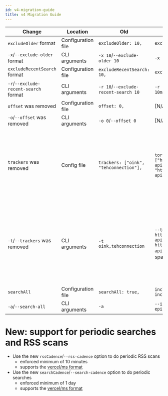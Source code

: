 ```yaml
---
id: v4-migration-guide
title: v4 Migration Guide
---
```


| Change                                | Location           | Old                                    | New                                                                                                                           | Notes                                                                                                                                                                                        |
| ------------------------------------- | ------------------ | -------------------------------------- | ----------------------------------------------------------------------------------------------------------------------------- | -------------------------------------------------------------------------------------------------------------------------------------------------------------------------------------------- |
| `excludeOlder` format                 | Configuration file | `excludeOlder: 10,`                    | `excludeOlder: "10 minutes",`                                                                                                 |
| `-x`/`--exclude-older` format         | CLI arguments      | `-x 10`/`--exclude-older 10`           | `-x 10min`/`--exclude-older 10min`                                                                                            |
| `excludeRecentSearch` format          | Configuration file | `excludeRecentSearch: 10,`             | `excludeRecentSearch: "10 minutes",`                                                                                          |
| `-r`/`--exclude-recent-search` format | CLI arguments      | `-r 10`/`--exclude-recent-search 10`   | `-r 10min`/`--exclude-recent-search 10min`                                                                                    |
| `offset` was removed                  | Configuration file | `offset: 0,`                           | [N/A]                                                                                                                         |
| `-o`/`--offset` was removed           | CLI arguments      | `-o 0`/`--offset 0`                    | [N/A]                                                                                                                         |
| `trackers` was removed                | Config file        | `trackers: ["oink", "tehconnection"],` | `torznab: ["http://localhost/prowlarr/1/api?apikey=APIKEY", "http://localhost/prowlarr/2/api?apikey=APIKEY"],`                | You'll have to use Torznab mode, see the README for instructions to find your torznab urls. You can also remove your `jackettApiKey` and `jackettServerUrl` config options.                  |
| `-t`/`--trackers` was removed         | CLI arguments      | `-t oink,tehconnection`                | `--torznab http://localhost/prowlarr/1/api?apikey=APIKEY http://localhost/prowlarr/2/api?apikey=APIKEY` (separated by spaces) | You'll have to use Torznab mode, see the README for instructions to find your torznab urls. You can also remove your `-k`/`--jackett-api-key` and `-u`/`--jackett-server-url` CLI arguments. |
| `searchAll`                           | Configuration file | `searchAll: true,`                     | `includeEpisodes: true, includeNonVideos: true,`                                                                              |
| `-a`/`--search-all`                   | CLI arguments      | `-a`                                   | `--include-non-videos --include-episodes`                                                                                     |

# New: support for periodic searches and RSS scans

-   Use the new `rssCadence`/`--rss-cadence` option to do periodic RSS scans
    -   enforced minimum of 10 minutes
    -   supports the [vercel/ms format](https://github.com/vercel/ms)
-   Use the new `searchCadence`/`--search-cadence` option to do periodic
    searches
    -   enforced minimum of 1 day
    -   supports the [vercel/ms format](https://github.com/vercel/ms)
